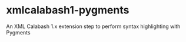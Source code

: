 # xmlcalabash1-pygments
An XML Calabash 1.x extension step to perform syntax highlighting with Pygments

